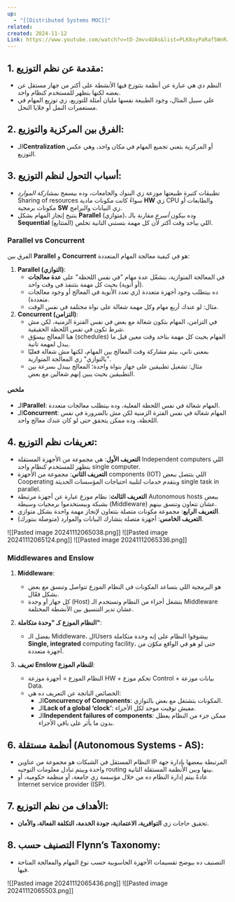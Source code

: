 ```yaml
---
up:
  - "[[Distributed Systems MOC]]"
related: 
created: 2024-11-12
Link: https://www.youtube.com/watch?v=tD-2mvv4UAs&list=PLK8xyPaRaf5WnRJYE46Z-57ILqH8gMUKq&index=1&t=126s
---
```

## 1. مقدمة عن نظم التوزيع:
   - النظم دي هي عبارة عن أنظمة بتتوزع فيها الأنشطة على أكتر من جهاز مستقل عن بعضه لكنها بتظهر للمستخدم كنظام واحد.
   - على سبيل المثال، وجود الطبيعة نفسها مليان أمثلة للتوزيع، زي توزيع المهام في مستعمرات النمل أو خلايا النحل.

## 2. الفرق بين المركزية والتوزيع:
   - الـ**Centralization** أو المركزية بتعني تجميع المهام في مكان واحد، وهي عكس التوزيع. 

## 3. أسباب التحول لنظم التوزيع:
   - تطبيقات كتيرة طبيعتها موزعة زي البنوك والجامعات، وده بيسمح *بمشاركة الموارد* Sharing of resources سواءً كانت مكونات مادية **HW** زي CPU والطابعات أو مكونات برمجية **SW** زي البيانات والبرامج.
   - بتتيح إنجاز المهام بشكل **Parallel** (متوازي)، وده بيكون *أسرع* مقارنة بالـ **Sequential** (المتتابع) اللي بياخد وقت أكتر لأن كل مهمة بتستنى التانية تخلص.

### Parallel vs Concurrent
الفرق بين **Parallel** و **Concurrent** هو في كيفية معالجة المهام المتعددة:

1. **Parallel (التوازي)**:
    - في المعالجة المتوازية، بنشغّل عدة مهام "في نفس اللحظة" على **عدة معالجات** (أو أنوية) بحيث كل مهمة بتتنفذ في وقت واحد.
    - ده بيتطلب وجود أجهزة متعددة (زي تعدد الأنوية في المعالج أو وجود معالجات متعددة).
    - مثال: لو عندك أربع مهام وكل مهمة شغالة على نواة مختلفة في نفس الوقت.
2. **Concurrent (التزامن)**:
    - في التزامن، المهام بتكون شغالة مع بعض في نفس الفترة الزمنية، لكن مش شرط تكون في نفس اللحظة الحقيقية.
    - هنا المعالج بيسوّق (schedules) المهام بحيث كل مهمة بتاخد وقت معين قبل ما يبدل لمهمة تانية.
    - بمعنى تاني، بيتم مشاركة وقت المعالج بين المهام، لكنها مش شغالة فعليًا "بالتوازي" زي المعالجة المتوازية.
    - مثال: تشغيل تطبيقين على جهاز بنواة واحدة؛ المعالج بيبدل بسرعة بين التطبيقين بحيث يبين إنهم شغالين مع بعض.

#### ملخص
- الـ**Parallel**: المهام شغالة في نفس اللحظة الفعلية، وده بيتطلب معالجات متعددة.
- الـ**Concurrent**: المهام شغالة في نفس الفترة الزمنية لكن مش بالضرورة في نفس اللحظة، وده ممكن يتحقق حتى لو كان عندك معالج واحد.
## 4. تعريفات نظم التوزيع:
   - **التعريف الأول**: هي مجموعة من الأجهزة المستقلة Independent computers اللي بتظهر للمستخدم كنظام واحد single computer.
   - **التعريف الثاني**: مجموعة من الأجهزة components (IOT) اللي بتتصل ببعض Cooperating وبتقدم خدمات لتلبية احتياجات المؤسسات الحديثة single task in parallel.
   - **التعريف الثالث**: نظام موزع عبارة عن أجهزة مرتبطة Autonomous hosts ببعض بشبكة وبيستخدموا برمجيات وسيطة (Middleware) عشان تتعاون وتنسق بينهم.
   - **التعريف الرابع**: مجموعة مكونات متصلة بتتعاون لإنجاز مهمة واحدة بشكل متوازي.
   - **التعريف الخامس**: أجهزة متصلة بتشارك البيانات والموارد (متوصلة بنتورك).

![[Pasted image 20241112065038.png]]
![[Pasted image 20241112065124.png]]
![[Pasted image 20241112065336.png]]
### Middlewares and Enslow
1. **Middleware**:
   - هو البرمجية اللي بتساعد المكونات في النظام الموزع تتواصل وتنسق مع بعض بشكل فعّال. 
   - كل جهاز أو وحدة (Host) بتشغل أجزاء من النظام وتستخدم الـ Middleware عشان تدير التنسيق بين الأنشطة المختلفة.

2. **النظام الموزع كـ "وحدة متكاملة"**:
   - بفضل الـ Middleware، الUsers بيشوفوا النظام على إنه وحدة متكاملة **Single, integrated** computing facility، حتى لو هو في الواقع مكوّن من أجهزة متعددة.

3. **تعريف Enslow للنظام الموزع**:
   - النظام الموزع = أجهزة موزعة HW + تحكم موزع Control + بيانات موزعة Data.
   - الخصائص الناتجة عن التعريف ده هي:
     - الـ**Concurrency of Components**: المكونات بتشتغل مع بعض بالتوازي.
     - الـ**Lack of a global ‘clock’**: مفيش توقيت موحد لكل الأجزاء.
     - الـ**Independent failures of components**: ممكن جزء من النظام يعطل بدون ما يأثر على باقي الأجزاء.
## 6. أنظمة مستقلة (Autonomous Systems - AS):
   - النظام المستقل في الشبكات هو مجموعة من عناوين IP المرتبطة ببعضها بإدارة جهة واحدة وبيتم تبادل معلومات التوجيه routing بينها وبين الأنظمة المستقلة التانية.
   - عادةً بيتم إدارة النظام ده من خلال مؤسسة زي جامعة، أو منظمة حكومية، أو Internet service provider (ISP).
## 7. الأهداف من نظم التوزيع:
   - تحقيق حاجات زي **التوافرية، الاعتمادية، جودة الخدمة، التكلفة الفعالة، والأمان**.

## 8. التصنيف حسب Flynn’s Taxonomy:
   - التصنيف ده بيوضح تقسيمات الأجهزة الحاسوبية حسب نوع المهام والمعالجة المتاحة فيها.

![[Pasted image 20241112065436.png]]
![[Pasted image 20241112065503.png]]